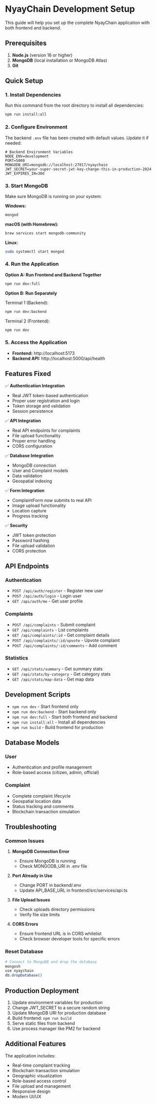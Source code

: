 # NyayChain Development Setup

This guide will help you set up the complete NyayChain application with both frontend and backend.

## Prerequisites

1. **Node.js** (version 16 or higher)
2. **MongoDB** (local installation or MongoDB Atlas)
3. **Git**

## Quick Setup

### 1. Install Dependencies

Run this command from the root directory to install all dependencies:

```bash
npm run install:all
```

### 2. Configure Environment

The backend `.env` file has been created with default values. Update it if needed:

```
# Backend Environment Variables
NODE_ENV=development
PORT=5000
MONGODB_URI=mongodb://localhost:27017/nyaychain
JWT_SECRET=your-super-secret-jwt-key-change-this-in-production-2024
JWT_EXPIRES_IN=30d
```

### 3. Start MongoDB

Make sure MongoDB is running on your system:

**Windows:**
```bash
mongod
```

**macOS (with Homebrew):**
```bash
brew services start mongodb-community
```

**Linux:**
```bash
sudo systemctl start mongod
```

### 4. Run the Application

**Option A: Run Frontend and Backend Together**
```bash
npm run dev:full
```

**Option B: Run Separately**

Terminal 1 (Backend):
```bash
npm run dev:backend
```

Terminal 2 (Frontend):
```bash
npm run dev
```

### 5. Access the Application

- **Frontend:** http://localhost:5173
- **Backend API:** http://localhost:5000/api/health

## Features Fixed

✅ **Authentication Integration**
- Real JWT token-based authentication
- Proper user registration and login
- Token storage and validation
- Session persistence

✅ **API Integration**
- Real API endpoints for complaints
- File upload functionality
- Proper error handling
- CORS configuration

✅ **Database Integration**
- MongoDB connection
- User and Complaint models
- Data validation
- Geospatial indexing

✅ **Form Integration**
- ComplaintForm now submits to real API
- Image upload functionality
- Location capture
- Progress tracking

✅ **Security**
- JWT token protection
- Password hashing
- File upload validation
- CORS protection

## API Endpoints

### Authentication
- `POST /api/auth/register` - Register new user
- `POST /api/auth/login` - Login user
- `GET /api/auth/me` - Get user profile

### Complaints
- `POST /api/complaints` - Submit complaint
- `GET /api/complaints` - List complaints
- `GET /api/complaints/:id` - Get complaint details
- `POST /api/complaints/:id/upvote` - Upvote complaint
- `POST /api/complaints/:id/comments` - Add comment

### Statistics
- `GET /api/stats/summary` - Get summary stats
- `GET /api/stats/by-category` - Get category stats
- `GET /api/stats/map-data` - Get map data

## Development Scripts

- `npm run dev` - Start frontend only
- `npm run dev:backend` - Start backend only
- `npm run dev:full` - Start both frontend and backend
- `npm run install:all` - Install all dependencies
- `npm run build` - Build frontend for production

## Database Models

### User
- Authentication and profile management
- Role-based access (citizen, admin, official)

### Complaint
- Complete complaint lifecycle
- Geospatial location data
- Status tracking and comments
- Blockchain transaction simulation

## Troubleshooting

### Common Issues

1. **MongoDB Connection Error**
   - Ensure MongoDB is running
   - Check MONGODB_URI in .env file

2. **Port Already in Use**
   - Change PORT in backend/.env
   - Update API_BASE_URL in frontend/src/services/api.ts

3. **File Upload Issues**
   - Check uploads directory permissions
   - Verify file size limits

4. **CORS Errors**
   - Ensure frontend URL is in CORS whitelist
   - Check browser developer tools for specific errors

### Reset Database
```bash
# Connect to MongoDB and drop the database
mongosh
use nyaychain
db.dropDatabase()
```

## Production Deployment

1. Update environment variables for production
2. Change JWT_SECRET to a secure random string
3. Update MongoDB URI for production database
4. Build frontend: `npm run build`
5. Serve static files from backend
6. Use process manager like PM2 for backend

## Additional Features

The application includes:
- Real-time complaint tracking
- Blockchain transaction simulation
- Geographic visualization
- Role-based access control
- File upload and management
- Responsive design
- Modern UI/UX
